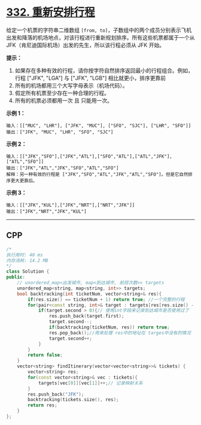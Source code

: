 # [332. 重新安排行程](https://leetcode-cn.com/problems/reconstruct-itinerary/)

给定一个机票的字符串二维数组 `[from, to]`，子数组中的两个成员分别表示飞机出发和降落的机场地点，对该行程进行重新规划排序。所有这些机票都属于一个从 JFK（肯尼迪国际机场）出发的先生，所以该行程必须从 JFK 开始。

 

**提示：**

1. 如果存在多种有效的行程，请你按字符自然排序返回最小的行程组合。例如，行程 ["JFK", "LGA"] 与 ["JFK", "LGB"] 相比就更小，排序更靠前
2. 所有的机场都用三个大写字母表示（机场代码）。
3. 假定所有机票至少存在一种合理的行程。
4. 所有的机票必须都用一次 且 只能用一次。

 

**示例 1：**

```
输入：[["MUC", "LHR"], ["JFK", "MUC"], ["SFO", "SJC"], ["LHR", "SFO"]]
输出：["JFK", "MUC", "LHR", "SFO", "SJC"]
```

**示例 2：**

```
输入：[["JFK","SFO"],["JFK","ATL"],["SFO","ATL"],["ATL","JFK"],["ATL","SFO"]]
输出：["JFK","ATL","JFK","SFO","ATL","SFO"]
解释：另一种有效的行程是 ["JFK","SFO","ATL","JFK","ATL","SFO"]。但是它自然排序更大更靠后。
```

**示例 3：**

```
输入：[["JFK","KUL"],["JFK","NRT"],["NRT","JFK"]]
输出：["JFK","NRT","JFK","KUL"]
```

***

## CPP

```cpp
/*
执行用时: 40 ms
内存消耗: 14.2 MB
*/
class Solution {
public:
    // unordered_map<出发城市, map<到达城市, 航班次数>> targets
    unordered_map<string, map<string, int>> targets;
    bool backtracking(int ticketNum, vector<string>& res){
        if(res.size() == ticketNum + 1) return true; //一个完整的行程
        for(pair<const string, int>& target : targets[res[res.size() - 1]]){
            if(target.second > 0){// 使用int字段来记录到达城市是否使用过了
                res.push_back(target.first);
                target.second--;
                if(backtracking(ticketNum, res)) return true;
                res.pop_back();//用来处理 res中的地址在 targes中没有的情况
                target.second++;
            }
        }
        return false;
    }
    vector<string> findItinerary(vector<vector<string>>& tickets) {
        vector<string> res;
        for(const vector<string>& vec : tickets){
            targets[vec[0]][vec[1]]++;// 记录映射关系
        }
        res.push_back("JFK");
        backtracking(tickets.size(), res);
        return res;
    }
};

```

